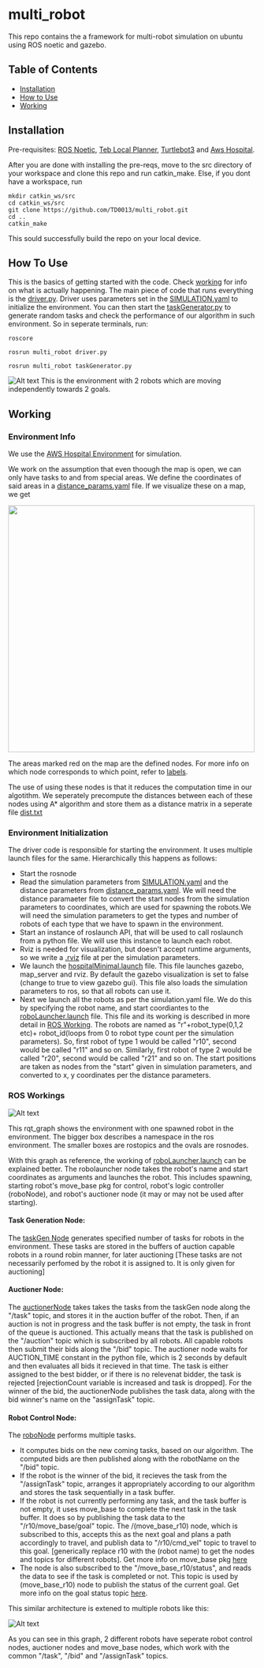# multi_robot

This repo contains the a framework for multi-robot simulation on ubuntu using ROS noetic and gazebo.

## Table of Contents
  * [Installation](#installation)
  * [How to Use](#how-to-use) 
  * [Working](#working)
  


## Installation 
Pre-requisites: [ROS Noetic](http://wiki.ros.org/noetic), [Teb Local Planner](http://wiki.ros.org/teb_local_planner), [Turtlebot3](https://emanual.robotis.com/docs/en/platform/turtlebot3/overview/) and [Aws Hospital](https://github.com/aws-robotics/aws-robomaker-hospital-world).

After you are done with installing the pre-reqs, move to the src directory of your workspace and clone this repo and run catkin_make. Else, if you dont have a workspace, run 
```
mkdir catkin_ws/src
cd catkin_ws/src
git clone https://github.com/TD0013/multi_robot.git
cd ..
catkin_make
```
This sould successfully build the repo on your local device.

## How To Use
This is the basics of getting started with the code. Check [working](#working) for info on what is actually happening.
The main piece of code that runs everything is the [driver.py](./src/driver.py). Driver uses parameters set in the [SIMULATION.yaml](./param/SIMULATION.yaml) to initialize the environment. You can then start the [taskGenerator.py](./src/taskGenerator.py) to generate random tasks and check the performance of our algorithm in such environment.
So in seperate terminals, run:
```
roscore
```
```
rosrun multi_robot driver.py
```
```
rosrun multi_robot taskGenerator.py
```
![Alt text](images/2RobotSim.png)
This is the environment with 2 robots which are moving independently towards 2 goals.

## Working
### Environment Info
We use the [AWS Hospital Environment](https://github.com/aws-robotics/aws-robomaker-hospital-world) for simulation. 

We work on the assumption that even thoough the map is open, we can only have tasks to and from special areas. We define the coordinates of said areas in a [distance_params.yaml](./param/distance_params.yaml) file. If we visualize these on a map, we get 

<img src ="images/label.jpeg" width = "500">

The areas marked red on the map are the defined nodes. For more info on which node corresponds to which point, refer to [labels](/images/labels). 

The use of using these nodes is that it reduces the computation time in our algotithm. We seperately precompute the distances between each of these nodes using A* algorithm and store them as a distance matrix in a seperate file [dist.txt](/param/dist.txt)


### Environment Initialization
The driver code is responsible for starting the environment. It uses multiple launch files for the same. Hierarchically this happens as follows:

* Start the rosnode
* Read the simulation parameters from [SIMULATION.yaml](param/SIMULATION.yaml) and the distance parameters from [distance_params.yaml](param/distance_params.yaml). We will need the distance paramaeter file to convert the start nodes from the simulation parameters to coordinates, which are used for spawning the robots.We will need the simulation parameters to get the types and number of robots of each type that we have to spawn in the environment.
* Start an instance of roslaunch API, that will be used to call roslaunch from a python file. We will use this instance to launch each robot.
* Rviz is needed for visualization, but doesn't accept runtime arguments, so we write a [.rviz](/rviz/TD_rviz.rviz) file at per the simulation parameters.
* We launch the  [hospitalMinimal.launch](launch/hospitalMinimal.launch) file. This file launches gazebo, map_server and rviz. By default the gazebo visualization is set to false (change to true to view gazebo gui). This file also loads the simulation parameters to ros, so that all robots can use it.
* Next we launch all the robots as per the simulation.yaml file. We do this by specifying the robot name, and start coordiantes to the [roboLauncher.launch](launch/TD_roboLauncher.launch) file. This file and its working is described in more detail in [ROS Working](#ros-workings). The robots are named as "r"+robot_type(0,1,2 etc)+ robot_id(loops from 0 to robot type count per the simulation parameters). So, first robot of type 1 would be called "r10", second would be called "r11" and so on. Similarly, first robot of type 2 would be called "r20", second would be called "r21" and so on. The start positions are taken as nodes from the "start" given in simulation parameters, and converted to x, y coordinates per the distance parameters.


### ROS Workings
![Alt text](images/rosgraph.png)

This rqt_graph shows the environment with one spawned robot in the environment. The bigger box describes a namespace in the ros environment. The smaller boxes are rostopics and the ovals are rosnodes.

With this graph as reference, the working of [roboLauncher.launch](launch/TD_roboLauncher.launch) can be explained better. The robolauncher node takes the robot's name and start coordinates as arguments and launches the robot. This includes spawning, starting robot's move_base pkg for control, robot's logic controller (roboNode), and robot's auctioner node (it may or may not be used after starting).

#### **Task Generation Node:**
The [taskGen Node](src/taskGenerator.py) generates specified number of tasks for robots in the environment. These tasks are stored in the buffers of auction capable robots in a round robin manner, for later auctioning [These tasks are not necessarily perfomed by the robot it is assigned to. It is only given for auctioning]

#### **Auctioner Node:**
The [auctionerNode](src/auctionerNode.py) takes takes the tasks from the taskGen node along the "/task" topic, and stores it in the auction buffer of the robot. Then, if an auction is not in progress and the task buffer is not empty, the task in front of the queue is auctioned. This actually means that the task is published on the "/auction" topic which is subscribed by all robots. All capable robots then submit their bids along the "/bid" topic. The auctioner node waits for AUCTION_TIME constant in the python file, which is 2 seconds by default and then evaluates all bids it recieved in that time. The task is either assigned to the best bidder, or if there is no relevenat bidder, the task is rejected [rejectionCount variable is increased and task is dropped]. For the winner of the bid, the auctionerNode publishes the task data, along with the bid winner's name on the "assignTask" topic.

#### **Robot Control Node:**
The [roboNode](src/roboNode_STN.py) performs multiple tasks.

* It computes bids on the new coming tasks, based on our algorithm. The computed bids are then published along with the robotName on the "/bid" topic.
* If the robot is the winner of the bid, it recieves the task from the "/assignTask" topic,  arranges it appropriately according to our algorithm and stores the task sequentially in a task buffer.
* If the robot is not currently performing any task, and the task buffer is not empty, it uses move_base to complete the next task in the task buffer. It does so by publishing the task data to the "/r10/move_base/goal" topic. The /(move_base_r10) node, which is subscribed to this, accepts this as the next goal and plans a path accordingly to travel, and publish data to "/r10/cmd_vel" topic to travel to this goal. [generically replace r10 with the (robot name) to get the nodes and topics for different robots]. Get more info on move_base pkg [here](http://wiki.ros.org/move_base)
* The node is also subscribed to the "/move_base_r10/status", and reads the data to see if the task is completed or not. This topic is used by (move_base_r10) node to publish the status of the current goal. Get more info on the goal status topic [here](http://docs.ros.org/en/kinetic/api/actionlib_msgs/html/msg/GoalStatus.html).

This similar architecture is extened to multiple robots like this: 

![Alt text](images/rosgraph_2robot.png)

As you can see in this graph, 2 different robots have seperate robot control nodes, auctioner nodes and move_base nodes, which work with the common "/task", "/bid" and "/assignTask" topics.
